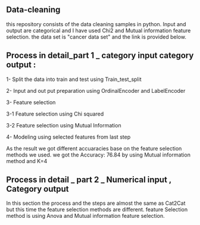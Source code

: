 ## Data-cleaning
this repository consists of the data cleaning samples in python. Input and output are categorical and I have used Chi2 and Mutual information feature selection. the data set is "cancer data set" and the link is provided below. 
## Process in detail_part 1 _ category input category output : 
1- Split the data into train and test using Train_test_split

2- Input and out put preparation using OrdinalEncoder and LabelEncoder 

3- Feature selection

3-1 Feature selection using Chi squared

3-2 Feature selection using Mutual Information

4- Modeling using selected features from last step

As the result we got different accuaracies base on the feature selection methods we used. we got the Accuracy: 76.84 by using Mutual information method and K=4


## Process in detail _ part 2 _ Numerical input , Category output
In this section the process and the steps are almost the same as Cat2Cat but this time the feature selection methods are different. feature Selection method is using Anova and Mutual information feature selection. 
